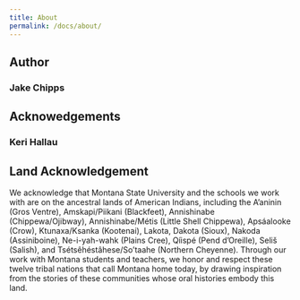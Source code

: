 ```yaml
---
title: About
permalink: /docs/about/
---
```


## Author

### Jake Chipps

## Acknowedgements

### Keri Hallau

## Land Acknowledgement
We acknowledge that Montana State University and the schools we work with
are on the ancestral lands of American Indians, including the A’aninin
(Gros Ventre), Amskapi/Piikani (Blackfeet), Annishinabe (Chippewa/Ojibway),
Annishinabe/Métis (Little Shell Chippewa), Apsáalooke (Crow), Ktunaxa/Ksanka
(Kootenai), Lakota, Dakota (Sioux), Nakoda (Assiniboine), Ne-i-yah-wahk
(Plains Cree), Qíispé (Pend d’Oreille), Seliš (Salish), and Tsétsêhéstâhese/So’taahe
(Northern Cheyenne). Through our work with Montana students and teachers, we honor
and respect these twelve tribal nations that call Montana home today, by drawing
inspiration from the stories of these communities whose oral histories embody this land.
